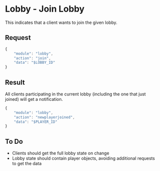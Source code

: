 
# Lobby - Join Lobby

This indicates that a client wants to join the given lobby.

## Request

```javascript
{
	"module": "lobby",
	"action": "join",
	"data": "$LOBBY_ID"
}
```

## Result

All clients participating in the current lobby (including the one that just joined) will get a notification.

```javascript
{
	"module": "lobby",
	"action": "newplayerjoined",
	"data": "$PLAYER_ID"
}
```

## To Do

* Clients should get the full lobby state on change
* Lobby state should contain player objects, avoiding additional requests to get the data
